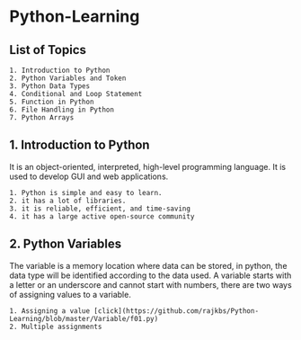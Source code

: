 # Python-Learning

## List of Topics
	1. Introduction to Python
	2. Python Variables and Token
	3. Python Data Types
	4. Conditional and Loop Statement
	5. Function in Python
	6. File Handling in Python
	7. Python Arrays
  
  ## 1. Introduction to Python
  It is an object-oriented, interpreted, high-level programming language. It is used to develop GUI and web applications.

	1. Python is simple and easy to learn.
	2. it has a lot of libraries.
	3. it is reliable, efficient, and time-saving
	4. it has a large active open-source community 
  
  ## 2. Python Variables
  The variable is a memory location where data can be stored, in python, the data type will be 	identified according to the data used. A variable starts with a letter or an underscore and cannot start with numbers, there are two 	ways of assigning values to a variable.
	
  	1. Assigning a value [click](https://github.com/rajkbs/Python-Learning/blob/master/Variable/f01.py)
	2. Multiple assignments
	
	
  
  
  
  
